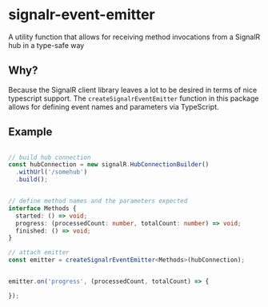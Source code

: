 # signalr-event-emitter

A utility function that allows for receiving method invocations from a SignalR hub in a type-safe way

## Why?

Because the SignalR client library leaves a lot to be desired in terms of nice typescript support.  The `createSignalrEventEmitter` function in this package allows for defining event names and parameters via TypeScript.


## Example

```ts

// build hub connection
const hubConnection = new signalR.HubConnectionBuilder()
  .withUrl('/somehub')
  .build();


// define method names and the parameters expected
interface Methods {
  started: () => void;
  progress: (processedCount: number, totalCount: number) => void;
  finished: () => void;
}

// attach emitter
const emitter = createSignalrEventEmitter<Methods>(hubConnection);


emitter.on('progress', (processedCount, totalCount) => {

});

```